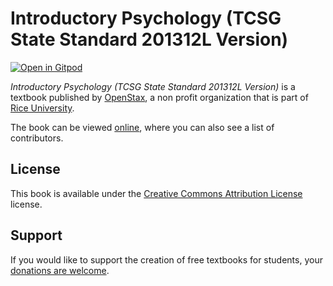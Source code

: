 # Introductory Psychology (TCSG State Standard 201312L Version)

[![Open in Gitpod](https://gitpod.io/button/open-in-gitpod.svg)](https://gitpod.io/from-referrer/)

_Introductory Psychology (TCSG State Standard 201312L Version)_ is a textbook published by [OpenStax](https://openstax.org/), a non profit organization that is part of [Rice University](https://www.rice.edu/).

The book can be viewed [online](https://github.com/cnx-user-books/cnxbook-introductory-psychology-tcsg-state-standard-201312l-version/releases/latest), where you can also see a list of contributors.

## License
This book is available under the [Creative Commons Attribution License](./LICENSE) license.

## Support
If you would like to support the creation of free textbooks for students, your [donations are welcome](https://riceconnect.rice.edu/donation/support-openstax-banner).
